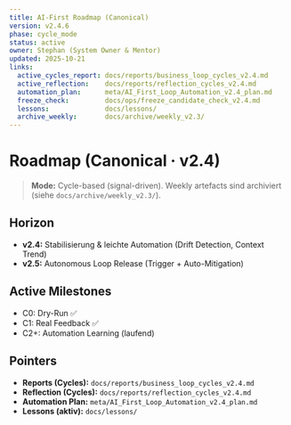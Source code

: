 ```yaml
---
title: AI-First Roadmap (Canonical)
version: v2.4.6
phase: cycle_mode
status: active
owner: Stephan (System Owner & Mentor)
updated: 2025-10-21
links:
  active_cycles_report: docs/reports/business_loop_cycles_v2.4.md
  active_reflection:    docs/reports/reflection_cycles_v2.4.md
  automation_plan:      meta/AI_First_Loop_Automation_v2.4_plan.md
  freeze_check:         docs/ops/freeze_candidate_check_v2.4.md
  lessons:              docs/lessons/
  archive_weekly:       docs/archive/weekly_v2.3/
---
```


# Roadmap (Canonical · v2.4)

> **Mode:** Cycle-based (signal-driven). Weekly artefacts sind archiviert (siehe `docs/archive/weekly_v2.3/`).

## Horizon
- **v2.4:** Stabilisierung & leichte Automation (Drift Detection, Context Trend)
- **v2.5:** Autonomous Loop Release (Trigger + Auto-Mitigation)

## Active Milestones
- C0: Dry-Run ✅
- C1: Real Feedback ✅
- C2+: Automation Learning (laufend)

## Pointers
- **Reports (Cycles):** `docs/reports/business_loop_cycles_v2.4.md`
- **Reflection (Cycles):** `docs/reports/reflection_cycles_v2.4.md`
- **Automation Plan:** `meta/AI_First_Loop_Automation_v2.4_plan.md`
- **Lessons (aktiv):** `docs/lessons/`

